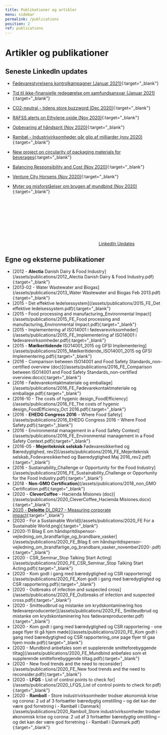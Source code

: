 ```yaml
---
title: Publikationer og artikler
menu: sidebar
permalink: /publications
position: 2
ref: publications
---
```


# Artikler og publikationer

## Seneste LinkedIn updates

* [Fødevarestyrelsens kontrolkampagner (Januar 2021)](https://www.linkedin.com/feed/update/urn:li:activity:6757614241483694080){:target="_blank"}

* [Tid til ikke-finansielle redegørelse om samfundsansvar (Januar 2021)](https://www.linkedin.com/feed/update/urn:li:activity:6752477262555217920){:target="_blank"}

* [CO2-neutral - tidens store buzzword (Dec 2020)](https://www.linkedin.com/feed/update/urn:li:activity:6739846642612154369){:target="_blank"}

* [RAFSS alerts on Ethylene oxide (Nov 2020)](https://www.linkedin.com/feed/update/urn:li:activity:6739267311087308800){:target="_blank"}

* [Opbevaring af håndsprit (Nov 2020)](https://www.linkedin.com/posts/karin-hansen-a14446_beredskabsstyrelsens-vejl-bilag-e-h%C3%A5ndsprintdispensere-activity-6736920992532242432-Vsva){:target="_blank"}

* [Rambøl - Industrivirksomheder går glip af milliarder (nov 2020)](https://www.linkedin.com/feed/update/urn:li:activity:6734768609727528961){:target="_blank"}

* [New project on circularity of packaging materials for beverages](https://www.linkedin.com/posts/karin-hansen-a14446_stora-enso-and-tetra-pak-to-explore-the-building-activity-6732961677777657856-huV2){:target="_blank"}

* [Balancing Responsibility and Cost (Nov 2020)](https://www.linkedin.com/posts/karin-hansen-a14446_balancing-responsibility-and-cost-activity-6734013993821773824-XEBc){:target="_blank"}

* [Venture City Horsens (Nov 2020)](https://www.linkedin.com/feed/update/urn:li:activity:6732211096410746880){:target="_blank"}

* [Myter og misforståelser om brugen af mundbind (Nov 2020)](https://www.linkedin.com/posts/karin-hansen-a14446_mundbind-og-alternativer-som-smitteforebyggende-activity-6732958242667851776-Jqpj){:target="_blank"}

<a class="sb-post-link page-link" rel="noreferrer noopener" target="_blank" href="https://linkedin.com/company/foodefficiency"><svg class="svg-icon grey"><use xlink:href="/assets/foodefficiency-social-icons.svg#linkedin"></use></svg>LinkedIn Updates</a>

## Egne og eksterne publikationer

* [2012 - **Alectia** Danish Dairy & Food Industry](/assets/publications/2012_Alectia Danish Dairy & Food Industry.pdf){:target="_blank"}
* [2013-02 - Water Wastewater and Biogas](/assets/publications/2013_Water Wastewater and Biogas Feb 2013.pdf){:target="_blank"}
* [2015 - Det effektive ledelsessystem](/assets/publications/2015_FE_Det effektive ledelsessystem.pdf){:target="_blank"}
* [2015 - Food processing and manufacturing_Environmental Impact](/assets/publications/2015_FE_Food processing and manufacturing_Environmental Impact.pdf){:target="_blank"}
* [2015 - Implementering af ISO14001 i fødevarevirksomheder](/assets/publications/2015_FE_Implementering af ISO14001 i fødevarevirksomheder.pdf){:target="_blank"}
* [2015 - **Mælkeritidende** ISO14001_2015 og GFSI Implementering](/assets/publications/2015_Mælkeritidende_ISO14001_2015 og GFSI Implementering.pdf){:target="_blank"}
* [2016 - Comparison between ISO14001 and Food Safety Standards_non-certified overview (doc)](/assets/publications/2016_FE_Comparison between ISO14001 and Food Safety Standards_non-certified overview.docx){:target="_blank"}
* [2016 - Fødevarekontaktmateriale og emballage](/assets/publications/2016_FE_Fødevarekontaktmateriale og emballage.pdf){:target="_blank"}
* [2016-10 - The costs of hygenic design_FoodEfficiency](/assets/publications/2016_FE_The costs of hygenic design_FoodEfficiency_Oct 2016.pdf){:target="_blank"}
* [2016 - **EHEDG Congress 2016** – Where Food Safety](/assets/publications/2016_EHEDG Congress 2016 – Where Food Safety.pdf){:target="_blank"}
* [2016 - Environmental management in a Food Safety Context](/assets/publications/2016_FE_Environmental management in a Food Safety Context.pdf){:target="_blank"}
* [2016-05 - **Mejeriteknisk selskab** Fødevaresikkerhed og Bæredygtighed, rev2](/assets/publications/2016_FE_Mejeriteknisk selskab_Fodevaresikkerhed og Baeredygtighed Maj 2016_rev2.pdf){:target="_blank"}
* [2016 - Sustainability_Challenge or Opportunity for the Food Industry](/assets/publications/2016_FE_Sustainability_Challenge or Opportunity for the Food Industry.pdf){:target="_blank"}
* [2018 - **Non-GMO Certification**](/assets/publications/2018_non_GMO Certification.pdf){:target="_blank"}
* [2020 - **CleverCoffee** - Hacienda Misiones (doc)](/assets/publications/2020_CleverCoffee_Hacienda Misiones.docx){:target="_blank"}
* [2020 - **Deloitte** DI_DR27 - Measuring corporate impact](/assets/publications/2020_Deloitte_DI_DR27-Measuring-corporate-impact.pdf){:target="_blank"}
* [2020 - For a Sustainable World](/assets/publications/2020_FE For a Sustainable World.png){:target="_blank"}
* [2020-11 Bilag E om håndspritdispensor-vejledning_om_brandfarlige_og_brandbare_vasker](/assets/publications/2020_FE_Bilag E om håndspritdispensor-vejledning_om_brandfarlige_og_brandbare_vasker_november2020-.pdf){:target="_blank"}
* [2020 - CSR_Seminar_Stop Talking Start Acting](/assets/publications/2020_FE_CSR_Seminar_Stop Talking Start Acting.pdf){:target="_blank"}
* [2020 - Kom godt i gang med bæredygtighed og CSR rapportering](/assets/publications/2020_FE_Kom godt i gang med bæredygtighed og CSR rapportering.pdf){:target="_blank"}
* [2020 - Outbreaks of infection and suspected cross](/assets/publications/2020_FE_Outbreaks of infection and suspected cross.pdf){:target="_blank"}
* [2020 - Smitteudbrud og mistanke om krydskontaminering hos fødevareproducenter](/assets/publications/2020_FE_ Smitteudbrud og mistanke om krydskontaminering hos fødevareproducenter.pdf){:target="_blank"}
* [2020 - Kom godt i gang med bæredygtighed og CSR rapportering - one page flyer til gå hjem møde](/assets/publications/2020_FE_Kom godt i gang med bæredygtighed og CSR rapportering_one page flyer til gaa hjem mode.pdf){:target="_blank"}
* [2020 - Mundbind anbefales som et supplerende smitteforebyggende tiltag](/assets/publications/2020_FE_Mundbind anbefales som et supplerende smitteforebyggende tiltag.pdf){:target="_blank"}
* [2020 - New food trends and the need to reconsider](/assets/publications/2020_FE_New food trends and the need to reconsider.pdf){:target="_blank"}
* [2020 - **LFQS** - List of control points to check for](/assets/publications/2020_LFQS_List of control points to check for.pdf){:target="_blank"}
* [2020 - **Ramboll** - Store industrivirksomheder trodser økonomisk krise og corona: 2 ud af 3 fortsætter bæredygtig omstilling – og det kan der være god forretning i - Rambøll i Danmark](/assets/publications/2020_Ramboll_Store industrivirksomheder trodser økonomisk krise og corona: 2 ud af 3 fortsætter bæredygtig omstilling – og det kan der være god forretning i - Rambøll i Danmark.pdf){:target="_blank"}
